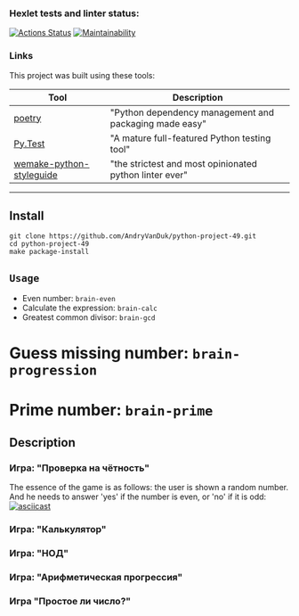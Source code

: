 ### Hexlet tests and linter status:
[![Actions Status](https://github.com/AndryVanDuk/python-project-49/workflows/hexlet-check/badge.svg)](https://github.com/AndryVanDuk/python-project-49/actions) 
[![Maintainability](https://api.codeclimate.com/v1/badges/9a62c14fcac3cf24eddb/maintainability)](https://codeclimate.com/github/AndryVanDuk/python-project-49/maintainability)


### Links

This project was built using these tools:

| Tool                                                                        | Description                                             |
|-----------------------------------------------------------------------------|---------------------------------------------------------|
| [poetry](https://poetry.eustace.io/)                                        | "Python dependency management and packaging made easy"  |
| [Py.Test](https://pytest.org)                                               | "A mature full-featured Python testing tool"            |
| [wemake-python-styleguide](https://wemake-python-stylegui.de)               | "the strictest and most opinionated python linter ever" |

---
## Install
```
git clone https://github.com/AndryVanDuk/python-project-49.git
cd python-project-49
make package-install
```

## `Usage`
* Even number: `brain-even`
* Calculate the expression: `brain-calc`
* Greatest common divisor: `brain-gcd`
# Guess missing number: `brain-progression`
# Prime number: `brain-prime`

## Description


### Игра: "Проверка на чётность"
The essence of the game is as follows: the user is shown a random number.
And he needs to answer 'yes' if the number is even, or 'no' if it is odd:
[![asciicast](https://asciinema.org/a/560340.svg)](https://asciinema.org/a/560340)


### Игра: "Калькулятор"



### Игра: "НОД" 


### Игра: "Арифметическая прогрессия"


### Игра "Простое ли число?"
